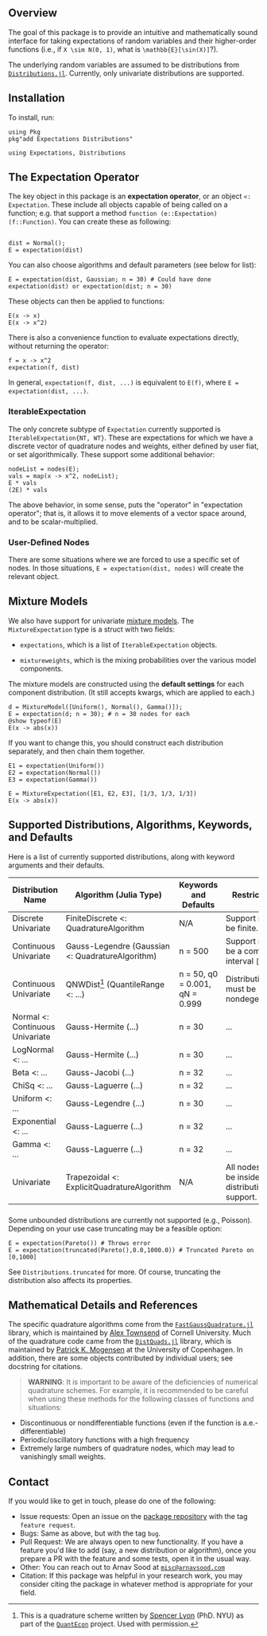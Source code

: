 ## Overview

The goal of this package is to provide an intuitive and mathematically sound interface for taking expectations of random variables
and their higher-order functions (i.e., if ``X \sim N(0, 1)``, what is ``\mathbb{E}[\sin(X)]``?).

The underlying random variables are assumed to be distributions from [`Distributions.jl`](https://github.com/juliastats/distributions.jl). Currently, only univariate distributions are supported.

## Installation

To install, run:

```@repl 1
using Pkg
pkg"add Expectations Distributions"

using Expectations, Distributions
```

## The Expectation Operator

The key object in this package is an **expectation operator**, or an object `<: Expectation`. These include all objects capable of being called on a function; e.g. that support a method `function (e::Expectation)(f::Function)`. You can create these as following:

```@repl 1

dist = Normal();
E = expectation(dist)
```

You can also choose algorithms and default parameters (see below for list):

```@repl 1
E = expectation(dist, Gaussian; n = 30) # Could have done expectation(dist) or expectation(dist; n = 30)
```

These objects can then be applied to functions:

```@repl 1
E(x -> x)
E(x -> x^2)
```

There is also a convenience function to evaluate expectations directly, without returning the operator:

```@repl 1
f = x -> x^2
expectation(f, dist)
```

In general, `expectation(f, dist, ...)` is equivalent to `E(f)`, where `E = expectation(dist, ...)`.

### IterableExpectation

The only concrete subtype of `Expectation` currently supported is `IterableExpectation{NT, WT}`. These are expectations for which we have a
discrete vector of quadrature nodes and weights, either defined by user fiat, or set algorithmically. These support some additional behavior:

```@repl 1
nodeList = nodes(E);
vals = map(x -> x^2, nodeList);
E * vals
(2E) * vals
```

The above behavior, in some sense, puts the "operator" in "expectation operator"; that is, it allows it to move elements of a vector space around, and to be scalar-multiplied.

### User-Defined Nodes

There are some situations where we are forced to use a specific set of nodes. In those situations, `E = expectation(dist, nodes)` will create the relevant object.

## Mixture Models

We also have support for univariate [mixture models](https://juliastats.org/Distributions.jl/latest/mixture). The `MixtureExpectation` type is a struct with two fields:

* `expectations`, which is a list of `IterableExpectation` objects.

* `mixtureweights`, which is the mixing probabilities over the various model components.

The mixture models are constructed using the **default settings** for each component distribution. (It still accepts kwargs, which are applied to each.)

```@repl 1
d = MixtureModel([Uniform(), Normal(), Gamma()]);
E = expectation(d; n = 30); # n = 30 nodes for each
@show typeof(E)
E(x -> abs(x))
```

If you want to change this, you should construct each distribution separately, and then chain them together.

```@repl 1
E1 = expectation(Uniform())
E2 = expectation(Normal())
E3 = expectation(Gamma())

E = MixtureExpectation([E1, E2, E3], [1/3, 1/3, 1/3])
E(x -> abs(x))
```

## Supported Distributions, Algorithms, Keywords, and Defaults

Here is a list of currently supported distributions, along with keyword arguments and their defaults.  

| Distribution Name | Algorithm (Julia Type) | Keywords and Defaults | Restrictions |
| ----------------- | -------------- | --------------------- | ------------ |
| Discrete Univariate | FiniteDiscrete <: QuadratureAlgorithm | N/A | Support must be finite. |
| Continuous Univariate | Gauss-Legendre (Gaussian <: QuadratureAlgorithm) | n = 500 | Support must be a compact interval ``[a, b]``. |
| Continuous Univariate | QNWDist[^1] (QuantileRange <: ...) | n = 50, q0 = 0.001, qN = 0.999 | Distribution must be nondegenerate. |
| Normal <: Continuous Univariate | Gauss-Hermite (...) | n = 30 | ... |
| LogNormal <: ... | Gauss-Hermite (...) | n = 30 | ... |
| Beta <: ... | Gauss-Jacobi (...) | n = 32 | ... |
| ChiSq <: ... | Gauss-Laguerre (...) | n = 32 | ... |
| Uniform <: ... | Gauss-Legendre (...) | n = 30 | ... |
| Exponential <: ... | Gauss-Laguerre (...) | n = 32 | ... |
| Gamma <: ... | Gauss-Laguerre (...) | n = 32 | ... |
| Univariate | Trapezoidal <: ExplicitQuadratureAlgorithm | N/A | All nodes must be inside distribution's support. |

###

Some unbounded distributions are currently not supported (e.g., Poisson). Depending on your use case truncating may be a feasible option:
```@repl
E = expectation(Pareto()) # Throws error
E = expectation(truncated(Pareto(),0.0,1000.0)) # Truncated Pareto on [0,1000]
```
See `Distributions.truncated` for more. Of course, truncating the distribution also affects its properties.

## Mathematical Details and References

The specific quadrature algorithms come from the [`FastGaussQuadrature.jl`](https://github.com/ajt60gaibb/FastGaussQuadrature.jl) library, which is maintained by [Alex Townsend](https://github.com/ajt60gaibb) of Cornell University. Much of the quadrature code came from the [`DistQuads.jl`](https://github.com/pkofod/DistQuads.jl) library, which is maintained by [Patrick K. Mogensen](https://github.com/pkofod) at the University of Copenhagen. In addition, there are some objects contributed by individual users; see docstring for citations.

> **WARNING**: It is important to be aware of the deficiencies of numerical quadrature schemes. For example, it is recommended to be careful when using these methods for the following classes of functions and situations:

* Discontinuous or nondifferentiable functions (even if the function is a.e.-differentiable)
* Periodic/oscillatory functions with a high frequency
* Extremely large numbers of quadrature nodes, which may lead to vanishingly small weights.

## Contact

If you would like to get in touch, please do one of the following:

* Issue requests: Open an issue on the [package repository](https://github.com/QuantEcon/Expectations.jl) with the tag `feature request`.
* Bugs: Same as above, but with the tag `bug`.
* Pull Request: We are always open to new functionality. If you have a feature you'd like to add (say, a new distribution or algorithm), once you prepare a PR with the feature and some tests, open it in the usual way.
* Other: You can reach out to Arnav Sood at [`misc@arnavsood.com`](mailto:misc@arnavsood.com)
* Citation: If this package was helpful in your research work, you may consider citing the package in whatever method is appropriate for your field.

[^1]: This is a quadrature scheme written by [Spencer Lyon](http://spencerlyon.com/) (PhD. NYU) as part of the [`QuantEcon`](https://quantecon.org/) project. Used with permission.
